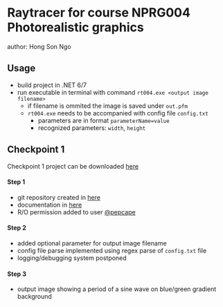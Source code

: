 # Raytracer for course NPRG004 Photorealistic graphics
author: Hong Son Ngo

## Usage
- build project in .NET 6/7
- run executable in terminal with command `rt004.exe <output image filename>`
  - if filename is ommited the image is saved under `out.pfm`
  - `rt004.exe` needs to be accompanied with config file `config.txt`
    - parameters are in format `parameterName=value`
    - recognized parameters: `width`, `height`

## Checkpoint 1
Checkpoint 1 project can be downloaded [here](https://github.com/ngohongs/nprg004/tree/be68e02708bdbadad413f0902dcecb7b3a8b21c3/src/rt004)
#### Step 1
- git repository created in [here](https://github.com/ngohongs/nprg004)
- documentation in [here](https://github.com/ngohongs/nprg004/README.md)
- R/O permission added to user [@pepcape](https://github.com/pepcape/)
#### Step 2
- added optional parameter for output image filename
- config file parse implemented using regex parse of `config.txt` file
- logging/debugging system postponed
#### Step 3
- output image showing a period of a sine wave on blue/green gradient background  
